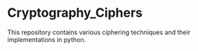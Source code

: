 # Cryptography_Ciphers
This repository contains various ciphering techniques and their implementations in python.
